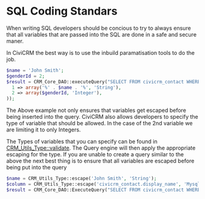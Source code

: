# SQL Coding Standars

When writing SQL developers should be concious to try to always ensure that all variables that are passed into the SQL are done in a safe and secure maner.

In CiviCRM the best way is to use the inbuild paramatisation tools to do the job. 

```php
$name = 'John Smith';
$genderId = 2;
$result = CRM_Core_DAO::executeQuery("SELECT FROM civicrm_contact WHERE display_name like %1 AND gender = %2", array(
  1 => array('%' . $name . '%', 'String'),
  2 => array($genderId, 'Integer'),
));
```

The Above example not only ensures that variables get escaped before being inserted into the query. CiviCRM also allows developers to specify the type of variable that should be allowed. In the case of the 2nd variable we are limiting it to only Integers. 

The Types of variables that you can specify can be found in [CRM_Utils_Type::validate](https://github.com/civicrm/civicrm-core/blob/master/CRM/Utils/Type.php#L378). The Query engine will then apply the appropriate escaping for the type. If you are unable to create a query similar to the above the next best thing is to ensure that all variables are escaped before being put into the query

```php
$name = CRM_Utils_Type::escape('John Smith', 'String');
$column = CRM_Utils_Type::escape('civicrm_contact.display_name', 'MysqlColumnNameOrAlias');
$result = CRM_Core_DAO::ExecuteQuery("SELECT FROM civicrm_contact WHERE $column like '%$name%'");
```
